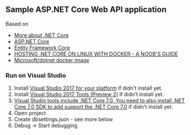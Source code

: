 ## Sample ASP.NET Core Web API application
Based on 
- [More about .NET Core](https://www.microsoft.com/net/core/platform)
- [ASP.NET Core](https://docs.microsoft.com/en-us/aspnet/core/)
- [Entity Framework Core](https://docs.microsoft.com/en-us/ef/core/)
- [HOSTING .NET CORE ON LINUX WITH DOCKER - A NOOB'S GUIDE](http://blog.scottlogic.com/2016/09/05/hosting-netcore-on-linux-with-docker.html)
- [Microsoft/dotnet docker image](https://hub.docker.com/r/microsoft/dotnet/)

### Run on Visual Studio
1. Install [Visual Studio 2017 for your platform](https://www.visualstudio.com/vs/) if didn't install yet.
2. Install [Visual Studio 2017 Tools (Preview 2)](https://www.microsoft.com/net/download/core) if didn't install yet.
3. [Visual Studio tools include .NET Core 7.0. You need to also install .NET Core 7.0 SDK to add support the .NET Core 7.0](https://www.microsoft.com/net/download/core#/current/sdk) if didn't install yet.
4. Open project
5. Create dbsettings.json - see more below
6. Debug -> Start debugging

```
